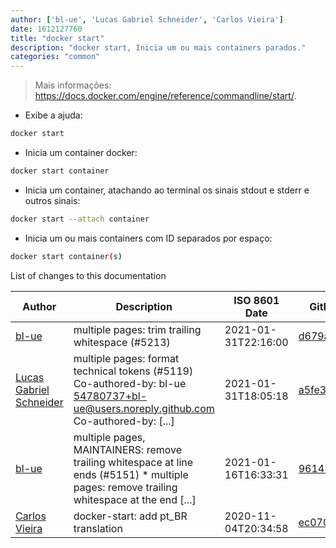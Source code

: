 ```yaml
---
author: ['bl-ue', 'Lucas Gabriel Schneider', 'Carlos Vieira']
date: 1612127760
title: "docker start"
description: "docker start, Inicia um ou mais containers parados."
categories: "common"
---
```

> Mais informações: <https://docs.docker.com/engine/reference/commandline/start/>.

- Exibe a ajuda:

```bash
docker start
```

- Inicia um container docker:

```bash
docker start container
```

- Inicia um container, atachando ao terminal os sinais stdout e stderr e outros sinais:

```bash
docker start --attach container
```

- Inicia um ou mais containers com ID separados por espaço:

```bash
docker start container(s)
```
List of changes to this documentation


Author | Description | ISO 8601 Date | GitHub link
------|-----|-----|-----
[bl-ue](mailto:54780737+bl-ue@users.noreply.github.com) | multiple pages: trim trailing whitespace (#5213) | 2021-01-31T22:16:00 | [d679ad10161d](https://github.com/tldr-pages/tldr/commit/d679ad10161dd1fe7e0dd2a62358869df2a32080)
[Lucas Gabriel Schneider](mailto:casdpa@gmail.com) | multiple pages: format technical tokens (#5119) Co-authored-by: bl-ue <54780737+bl-ue@users.noreply.github.com> Co-authored-by: [...] | 2021-01-31T18:05:18 | [a5fe31bc47ae](https://github.com/tldr-pages/tldr/commit/a5fe31bc47aece3efa5e66b52b3cf384f27d5d72)
[bl-ue](mailto:54780737+bl-ue@users.noreply.github.com) | multiple pages, MAINTAINERS: remove trailing whitespace at line ends (#5151) * multiple pages: remove trailing whitespace at the end [...] | 2021-01-16T16:33:31 | [96145696557f](https://github.com/tldr-pages/tldr/commit/96145696557f2ee2d55577cd8a617d5a1885d200)
[Carlos Vieira](mailto:3831408+caduvieira@users.noreply.github.com) | docker-start: add pt_BR translation | 2020-11-04T20:34:58 | [ec070b624279](https://github.com/tldr-pages/tldr/commit/ec070b624279f65c571b2b7c1ae4fab4a86170f5)

